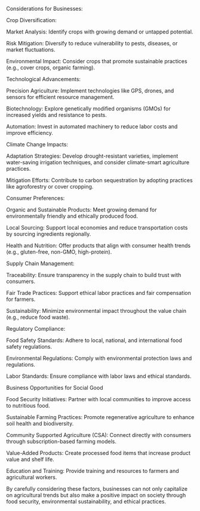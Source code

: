 Considerations for Businesses:

Crop Diversification:

Market Analysis: Identify crops with growing demand or untapped potential.

Risk Mitigation: Diversify to reduce vulnerability to pests, diseases, or market fluctuations.

Environmental Impact: Consider crops that promote sustainable practices (e.g., cover crops, organic farming).

Technological Advancements:

Precision Agriculture: Implement technologies like GPS, drones, and sensors for efficient resource management.

Biotechnology: Explore genetically modified organisms (GMOs) for increased yields and resistance to pests.

Automation: Invest in automated machinery to reduce labor costs and improve efficiency.

Climate Change Impacts:

Adaptation Strategies: Develop drought-resistant varieties, implement water-saving irrigation techniques, and consider climate-smart agriculture practices.

Mitigation Efforts: Contribute to carbon sequestration by adopting practices like agroforestry or cover cropping.

Consumer Preferences:

Organic and Sustainable Products: Meet growing demand for environmentally friendly and ethically produced food.

Local Sourcing: Support local economies and reduce transportation costs by sourcing ingredients regionally.

Health and Nutrition: Offer products that align with consumer health trends (e.g., gluten-free, non-GMO, high-protein).

Supply Chain Management:

Traceability: Ensure transparency in the supply chain to build trust with consumers.

Fair Trade Practices: Support ethical labor practices and fair compensation for farmers.

Sustainability: Minimize environmental impact throughout the value chain (e.g., reduce food waste).

Regulatory Compliance:

Food Safety Standards: Adhere to local, national, and international food safety regulations.

Environmental Regulations: Comply with environmental protection laws and regulations.

Labor Standards: Ensure compliance with labor laws and ethical standards.

Business Opportunities for Social Good

Food Security Initiatives: Partner with local communities to improve access to nutritious food.

Sustainable Farming Practices: Promote regenerative agriculture to enhance soil health and biodiversity.

Community Supported Agriculture (CSA): Connect directly with consumers through subscription-based farming models.

Value-Added Products: Create processed food items that increase product value and shelf life.

Education and Training: Provide training and resources to farmers and agricultural workers.

By carefully considering these factors, businesses can not only capitalize on agricultural trends but also make a positive impact on society through food security, environmental sustainability, and ethical practices.









